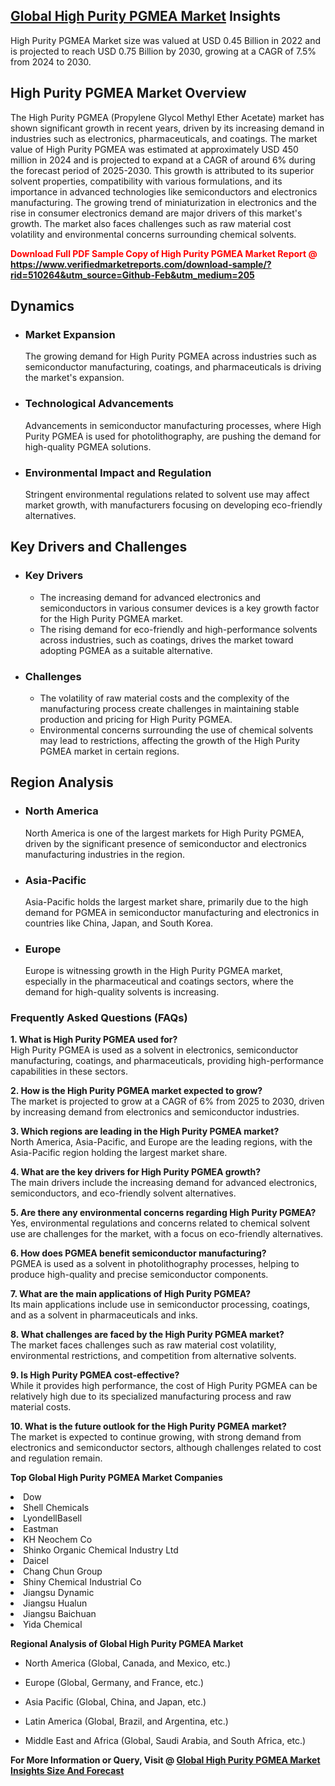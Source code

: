 <h2><a href="https://www.verifiedmarketreports.com/download-sample/?rid=510264&amp;utm_source=Github&amp;utm_medium=205" target="_blank">Global High Purity PGMEA Market</a> Insights</h2><p>High Purity PGMEA Market size was valued at USD 0.45 Billion in 2022 and is projected to reach USD 0.75 Billion by 2030, growing at a CAGR of 7.5% from 2024 to 2030.</p><p> <h2>High Purity PGMEA Market Overview</h2> <p>The High Purity PGMEA (Propylene Glycol Methyl Ether Acetate) market has shown significant growth in recent years, driven by its increasing demand in industries such as electronics, pharmaceuticals, and coatings. The market value of High Purity PGMEA was estimated at approximately USD 450 million in 2024 and is projected to expand at a CAGR of around 6% during the forecast period of 2025-2030. This growth is attributed to its superior solvent properties, compatibility with various formulations, and its importance in advanced technologies like semiconductors and electronics manufacturing. The growing trend of miniaturization in electronics and the rise in consumer electronics demand are major drivers of this market's growth. The market also faces challenges such as raw material cost volatility and environmental concerns surrounding chemical solvents. <strong><p><span class=""><span style="color: #ff0000;"><strong>Download Full PDF Sample Copy of High Purity PGMEA Market Report</strong> @ </span><a href="https://www.verifiedmarketreports.com/download-sample/?rid=510264&amp;utm_source=Github-Feb&amp;utm_medium=205" target="_blank">https://www.verifiedmarketreports.com/download-sample/?rid=510264&amp;utm_source=Github-Feb&amp;utm_medium=205</a></span></p></strong></p> <h2>Dynamics</h2> <ul> <li><h3>Market Expansion</h3> The growing demand for High Purity PGMEA across industries such as semiconductor manufacturing, coatings, and pharmaceuticals is driving the market's expansion.</li> <li><h3>Technological Advancements</h3> Advancements in semiconductor manufacturing processes, where High Purity PGMEA is used for photolithography, are pushing the demand for high-quality PGMEA solutions.</li> <li><h3>Environmental Impact and Regulation</h3> Stringent environmental regulations related to solvent use may affect market growth, with manufacturers focusing on developing eco-friendly alternatives.</li> </ul> <h2>Key Drivers and Challenges</h2> <ul> <li><h3>Key Drivers</h3> <ul> <li>The increasing demand for advanced electronics and semiconductors in various consumer devices is a key growth factor for the High Purity PGMEA market.</li> <li>The rising demand for eco-friendly and high-performance solvents across industries, such as coatings, drives the market toward adopting PGMEA as a suitable alternative.</li> </ul> </li> <li><h3>Challenges</h3> <ul> <li>The volatility of raw material costs and the complexity of the manufacturing process create challenges in maintaining stable production and pricing for High Purity PGMEA.</li> <li>Environmental concerns surrounding the use of chemical solvents may lead to restrictions, affecting the growth of the High Purity PGMEA market in certain regions.</li> </ul> </li> </ul> <h2>Region Analysis</h2> <ul> <li><h3>North America</h3> North America is one of the largest markets for High Purity PGMEA, driven by the significant presence of semiconductor and electronics manufacturing industries in the region.</li> <li><h3>Asia-Pacific</h3> Asia-Pacific holds the largest market share, primarily due to the high demand for PGMEA in semiconductor manufacturing and electronics in countries like China, Japan, and South Korea.</li> <li><h3>Europe</h3> Europe is witnessing growth in the High Purity PGMEA market, especially in the pharmaceutical and coatings sectors, where the demand for high-quality solvents is increasing.</li> </ul> <h3>Frequently Asked Questions (FAQs)</h3> <p><strong>1. What is High Purity PGMEA used for?</strong><br>High Purity PGMEA is used as a solvent in electronics, semiconductor manufacturing, coatings, and pharmaceuticals, providing high-performance capabilities in these sectors.</p> <p><strong>2. How is the High Purity PGMEA market expected to grow?</strong><br>The market is projected to grow at a CAGR of 6% from 2025 to 2030, driven by increasing demand from electronics and semiconductor industries.</p> <p><strong>3. Which regions are leading in the High Purity PGMEA market?</strong><br>North America, Asia-Pacific, and Europe are the leading regions, with the Asia-Pacific region holding the largest market share.</p> <p><strong>4. What are the key drivers for High Purity PGMEA growth?</strong><br>The main drivers include the increasing demand for advanced electronics, semiconductors, and eco-friendly solvent alternatives.</p> <p><strong>5. Are there any environmental concerns regarding High Purity PGMEA?</strong><br>Yes, environmental regulations and concerns related to chemical solvent use are challenges for the market, with a focus on eco-friendly alternatives.</p> <p><strong>6. How does PGMEA benefit semiconductor manufacturing?</strong><br>PGMEA is used as a solvent in photolithography processes, helping to produce high-quality and precise semiconductor components.</p> <p><strong>7. What are the main applications of High Purity PGMEA?</strong><br>Its main applications include use in semiconductor processing, coatings, and as a solvent in pharmaceuticals and inks.</p> <p><strong>8. What challenges are faced by the High Purity PGMEA market?</strong><br>The market faces challenges such as raw material cost volatility, environmental restrictions, and competition from alternative solvents.</p> <p><strong>9. Is High Purity PGMEA cost-effective?</strong><br>While it provides high performance, the cost of High Purity PGMEA can be relatively high due to its specialized manufacturing process and raw material costs.</p> <p><strong>10. What is the future outlook for the High Purity PGMEA market?</strong><br>The market is expected to continue growing, with strong demand from electronics and semiconductor sectors, although challenges related to cost and regulation remain.</p> </p><p><strong>Top Global High Purity PGMEA Market Companies</strong></p><div data-test-id=""><p><li>Dow</li><li> Shell Chemicals</li><li> LyondellBasell</li><li> Eastman</li><li> KH Neochem Co</li><li> Shinko Organic Chemical Industry Ltd</li><li> Daicel</li><li> Chang Chun Group</li><li> Shiny Chemical Industrial Co</li><li> Jiangsu Dynamic</li><li> Jiangsu Hualun</li><li> Jiangsu Baichuan</li><li> Yida Chemical</li></p><div><strong>Regional Analysis of&nbsp;Global High Purity PGMEA Market</strong></div><ul><li dir="ltr"><p dir="ltr">North America&nbsp;(Global, Canada, and Mexico, etc.)</p></li><li dir="ltr"><p dir="ltr">Europe (Global, Germany, and France, etc.)</p></li><li dir="ltr"><p dir="ltr">Asia Pacific&nbsp;(Global, China, and Japan, etc.)</p></li><li dir="ltr"><p dir="ltr">Latin America&nbsp;(Global, Brazil, and Argentina, etc.)</p></li><li dir="ltr">Middle East and Africa&nbsp;(Global, Saudi Arabia, and South Africa, etc.)</li></ul><p><strong>For More Information or Query, Visit @&nbsp;</strong><strong><a href="https://www.verifiedmarketreports.com/product/high-purity-pgmea-market/?utm_source=Github&amp;utm_medium=205" target="_blank">Global High Purity PGMEA Market Insights Size And Forecast</a></strong></p></div>
